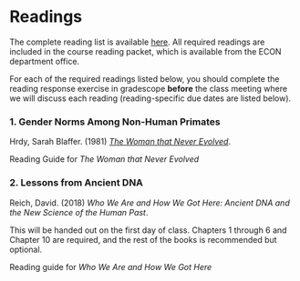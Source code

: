 # Readings

The complete reading list is available [here](ECON460-readings-2022-09-06.pdf).  All required readings are included 
in the course reading packet, which is available from the ECON department office.

For each of the required readings listed below, you should 
complete the reading response exercise in gradescope **before** the class meeting 
where we will discuss each reading (reading-specific due dates are listed below).

### 1. Gender Norms Among Non-Human Primates

Hrdy, Sarah Blaffer.  (1981)  [_The Woman that Never Evolved_](https://ebookcentral.proquest.com/lib/willm/detail.action?docID=3300544).  

Reading Guide for _The Woman that Never Evolved_

### 2. Lessons from Ancient DNA

Reich, David.  (2018)  _Who We Are and How We Got Here:  Ancient DNA and the New Science of the Human Past_.

This will be handed out on the first day of class.  Chapters 1 through 6 and Chapter 10 are required, and the rest of the books is recommended but optional.

Reading guide for _Who We Are and How We Got Here_
